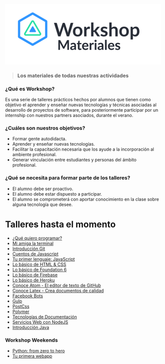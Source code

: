 ![Logo WT](./Imagenes/repoheaderflat.png)

> ### Los materiales de todas nuestras actividades

### ¿Qué es Workshop?
Es una serie de talleres prácticos hechos por alumnos que tienen como objetivo el aprender y enseñar nuevas tecnologías y técnicas asociadas al desarrollo de proyectos de software, para posteriormente participar por un internship con nuestros partners asociados, durante el verano.   


### ¿Cuáles son nuestros objetivos?
* Formar gente autodidacta.
* Aprender y enseñar nuevas tecnologías.
* Facilitar la capacitación necesaria que los ayude a la incorporación al ambiente profesional.
* Generar vinculación entre estudiantes y personas del ámbito profesional.   


### ¿Qué se necesita para formar parte de los talleres?
* El alumno debe ser proactivo.
* El alumno debe estar dispuesto a participar.
* El alumno se comprometerá con aportar conocimiento en la clase sobre alguna tecnología que desee.

# Talleres hasta el momento
* [¿Qué quiero programar?](/Talleres/que-quiero-programar/main.md)
* [Mi amiga la terminal](/Talleres/Mi_amiga_terminal/Page1.md)
* [Introducción Git](/Talleres/Git/Page1.md)
* [Cuentos de Javascript](/Talleres/CuentosDeJavascript/1.-home.md)
* [Tu primer lenguaje: JavaScript](/Talleres/Mi_primer_lenguaje_Javascript/Page1.md)
* [Lo básico de HTML & CSS](/Talleres/html-css/Inicio.md)
* [Lo básico de Foundation 6](/Talleres/foundation/page1.md)
* [Lo básico de Firebase](/Talleres/firebase/index.md)
* [Lo básico de Heroku](/Talleres/heroku/INDEX.md)
* [Conoce Atom - El editor de texto de GitHub](/Talleres/Taller-Atom/README.md)
* [Conoce Latex - Crea documentos de calidad](/Talleres/IntroduccionLatex/index.md)
* [Facebook Bots](/Talleres/facebook-bots/README.md)
* [Gulp](/Talleres/gulp/Page1.md)
* [PostCss](/Talleres/PostCss/Main.md)
* [Polymer](/Talleres/Polymer/README.md)
* [Tecnologías de Documentación](/Talleres/Documentacion/PAGE1.md)
* [Servicios Web con NodeJS](/Talleres/web-services/README.md)
* [Introducción Java](/Talleres/Java/inicio.md)

### Workshop Weekends
* [Python: from zero to hero](https://github.com/VictorLaraL/PythonBegginers)
* [Tu primera webapp](https://github.com/MiguelRAvila/MiPrimeraAplicacionWeb/blob/master/1.-home.md)
